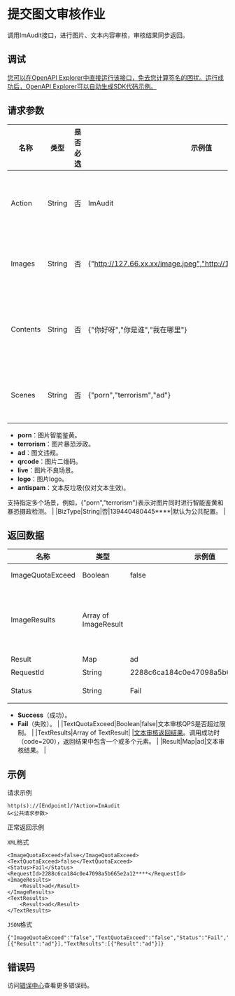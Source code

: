 # 提交图文审核作业

调用ImAudit接口，进行图片、文本内容审核，审核结果同步返回。

## 调试

[您可以在OpenAPI Explorer中直接运行该接口，免去您计算签名的困扰。运行成功后，OpenAPI Explorer可以自动生成SDK代码示例。](https://api.aliyun.com/#product=Mts&api=ImAudit&type=RPC&version=2014-06-18)

## 请求参数

|名称|类型|是否必选|示例值|描述|
|--|--|----|---|--|
|Action|String|否|ImAudit|操作接口名，系统规定参数，取值：**ImAudit**。 |
|Images|String|否|\{"http://127.66.xx.xx/image.jpeg","http://127.66.xx.xx/photo.jpeg"\}|图片URL的JSON数组。最大长度为**100**张。 |
|Contents|String|否|\{"你好呀","你是谁","我在哪里"\}|文本JSON数组，最大长度为**100**段。图片和文本至少填写一个。 |
|Scenes|String|否|\{"porn","terrorism","ad"\}|场景说明，用于指定审核场景。取值：

 -   **porn**：图片智能鉴黄。
-   **terrorism**：图片暴恐涉政。
-   **ad**：图文违规。
-   **qrcode**：图片二维码。
-   **live**：图片不良场景。
-   **logo**：图片logo。
-   **antispam**：文本反垃圾\(仅对文本生效\)。

 支持指定多个场景，例如，\{"porn","terrorism"\}表示对图片同时进行智能鉴黄和暴恐摄政检测。 |
|BizType|String|否|139440480445\*\*\*\*|默认为公共配置。 |

## 返回数据

|名称|类型|示例值|描述|
|--|--|---|--|
|ImageQuotaExceed|Boolean|false|图片审核QPS是否超过限制。 |
|ImageResults|Array of ImageResult| |[图片审核返回结果](https://icms.alibaba-inc.com/content/mps/cc2a58?l=1&m=16051&n=3040172)。调用成功时（code=200），返回结果中包含一个或多个元素。 |
|Result|Map|ad|图片审核结果。 |
|RequestId|String|2288c6ca184c0e47098a5b665e2a12\*\*\*\*|请求ID。 |
|Status|String|Fail|审核状态分为两种，取值：

 -   **Success**（成功）。
-   **Fail**（失败）。 |
|TextQuotaExceed|Boolean|false|文本审核QPS是否超过限制。 |
|TextResults|Array of TextResult| |[文本审核返回结果](https://icms.alibaba-inc.com/content/mps/cc2a58?l=1&m=16051&n=3040172)。调用成功时（code=200），返回结果中包含一个或多个元素。 |
|Result|Map|ad|文本审核结果。 |

## 示例

请求示例

```
http(s)://[Endpoint]/?Action=ImAudit
&<公共请求参数>
```

正常返回示例

`XML`格式

```
<ImageQuotaExceed>false</ImageQuotaExceed>
<TextQuotaExceed>false</TextQuotaExceed>
<Status>Fail</Status>
<RequestId>2288c6ca184c0e47098a5b665e2a12****</RequestId>
<ImageResults>
    <Result>ad</Result>
</ImageResults>
<TextResults>
    <Result>ad</Result>
</TextResults>
```

`JSON`格式

```
{"ImageQuotaExceed":"false","TextQuotaExceed":"false","Status":"Fail","RequestId":"2288c6ca184c0e47098a5b665e2a12****","ImageResults":[{"Result":"ad"}],"TextResults":[{"Result":"ad"}]}
```

## 错误码

访问[错误中心](https://error-center.aliyun.com/status/product/Mts)查看更多错误码。

